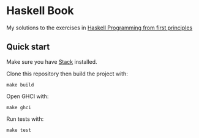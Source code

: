 # Haskell Book

My solutions to the exercises in [Haskell Programming from first principles](http://haskellbook.com/)

## Quick start

Make sure you have [Stack](https://docs.haskellstack.org/) installed.

Clone this repository then build the project with:

```
make build
```

Open GHCI with:

```
make ghci
```

Run tests with:

```
make test
```
